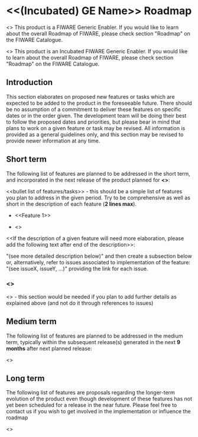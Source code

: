 # <<(Incubated) GE Name>> Roadmap

<<Use this for full member GEs>> This product is a FIWARE Generic Enabler. If
you would like to learn about the overall Roadmap of FIWARE, please check
section "Roadmap" on the FIWARE Catalogue.

<<Use this for Incubated GEs>> This product is an Incubated FIWARE Generic
Enabler. If you would like to learn about the overall Roadmap of FIWARE, please
check section "Roadmap" on the FIWARE Catalogue.

## Introduction

This section elaborates on proposed new features or tasks which are expected to
be added to the product in the foreseeable future. There should be no assumption
of a commitment to deliver these features on specific dates or in the order
given. The development team will be doing their best to follow the proposed
dates and priorities, but please bear in mind that plans to work on a given
feature or task may be revised. All information is provided as a general
guidelines only, and this section may be revised to provide newer information at
any time.

## Short term

The following list of features are planned to be addressed in the short term,
and incorporated in the next release of the product planned for **<<date>>**:

<<bullet list of features/tasks>> - this should be a simple list of features you
plan to address in the given period. Try to be comprehensive as well as short in
the description of each feature (**2 lines max**).

-   <<Feature 1>>

-   <<Feature n>>

<<If the description of a given feature will need more elaboration, please add
the following text after end of the description>>:

"(see more detailed description below)" and then create a subsection below or,
alternatively, refer to issues associated to implementation of the feature:
"(see issueX, issueY, ...)" providing the link for each issue.

### <<Feature n>>

<<subsections providing more details of selected features if needed>> - this
section would be needed if you plan to add further details as explained above
(and not do it through references to issues)

## Medium term

The following list of features are planned to be addressed in the medium term,
typically within the subsequent release(s) generated in the next **9 months**
after next planned release:

<<Complete this section following the same structure as described for short term roadmap>>

## Long term

The following list of features are proposals regarding the longer-term evolution
of the product even though development of these features has not yet been
scheduled for a release in the near future. Please feel free to contact us if
you wish to get involved in the implementation or influence the roadmap

<<Complete this section following the same structure as described for shory term roadmap>>
